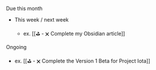 Due this month

- This week / next week

    - ex. [[⛳️ - 🗙 Complete my Obsidian article]]


Ongoing

- ex. [[⛳️ - 🗙 Complete the Version 1 Beta for Project Iota]]